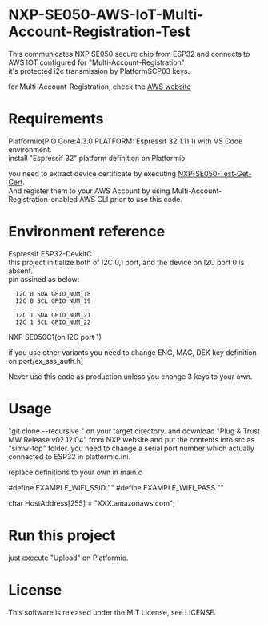 # NXP-SE050-AWS-IoT-Multi-Account-Registration-Test

This communicates NXP SE050 secure chip from ESP32 and connects to AWS IOT configured for "Multi-Account-Registration"    
it's protected i2c transmission by PlatformSCP03 keys.  

for Multi-Account-Registration, check the [AWS website](https://pages.awscloud.com/iot-core-early-registration.html)  

# Requirements

Platformio(PIO Core:4.3.0 PLATFORM: Espressif 32 1.11.1) with VS Code environment.  
install "Espressif 32" platform definition on Platformio  

you need to extract device certificate by executing [NXP-SE050-Test-Get-Cert](https://github.com/kmwebnet/NXP-SE050-Test-Get-Cert).    
And register them to your AWS Account by using Multi-Account-Registration-enabled AWS CLI prior to use this code.       

# Environment reference
  
  Espressif ESP32-DevkitC  
  this project initialize both of I2C 0,1 port, and the device on I2C port 0 is absent.  
  pin assined as below:  


      I2C 0 SDA GPIO_NUM_18
      I2C 0 SCL GPIO_NUM_19

      I2C 1 SDA GPIO_NUM_21
      I2C 1 SCL GPIO_NUM_22
          
  NXP SE050C1(on I2C port 1)  

  if you use other variants you need to change ENC, MAC, DEK key definition on port/ex_sss_auth.h]  

  Never use this code as production unless you change 3 keys to your own.  

# Usage

"git clone --recursive " on your target directory. and download "Plug & Trust MW Release v02.12.04" from NXP website and put the contents into src as "simw-top" folder. you need to change a serial port number which actually connected to ESP32 in platformio.ini.

replace definitions to your own in main.c

#define EXAMPLE_WIFI_SSID ""
#define EXAMPLE_WIFI_PASS "" 

char HostAddress[255] = "XXX.amazonaws.com";  

# Run this project

just execute "Upload" on Platformio.   

# License

This software is released under the MIT License, see LICENSE.  
